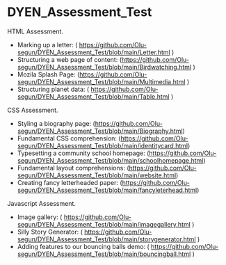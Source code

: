 # DYEN_Assessment_Test

HTML Assessment.

- Marking up a letter: ( https://github.com/Olu-segun/DYEN_Assessment_Test/blob/main/Letter.html )
- Structuring a web page of content: (https://github.com/Olu-segun/DYEN_Assessment_Test/blob/main/Birdwatching.html )
- Mozila Splash Page: (https://github.com/Olu-segun/DYEN_Assessment_Test/blob/main/Multimedia.html )
- Structuring planet data: ( https://github.com/Olu-segun/DYEN_Assessment_Test/blob/main/Table.html )



CSS Assessment.

- Styling a biography page: (https://github.com/Olu-segun/DYEN_Assessment_Test/blob/main/Biography.html)
- Fundamental CSS comprehension: (https://github.com/Olu-segun/DYEN_Assessment_Test/blob/main/identitycard.html)
- Typesetting a community school homepage: (https://github.com/Olu-segun/DYEN_Assessment_Test/blob/main/schoolhomepage.html)
- Fundamental layout comprehensions: (https://github.com/Olu-segun/DYEN_Assessment_Test/blob/main/website.html)
- Creating fancy letterheaded paper: (https://github.com/Olu-segun/DYEN_Assessment_Test/blob/main/fancyleterhead.html)


Javascript Assessment.

- Image gallery: ( https://github.com/Olu-segun/DYEN_Assessment_Test/blob/main/imagegallery.html )
- Silly Story Generator: ( https://github.com/Olu-segun/DYEN_Assessment_Test/blob/main/storygenerator.html )
- Adding features to our bouncing balls demo: ( https://github.com/Olu-segun/DYEN_Assessment_Test/blob/main/bouncingball.html )



